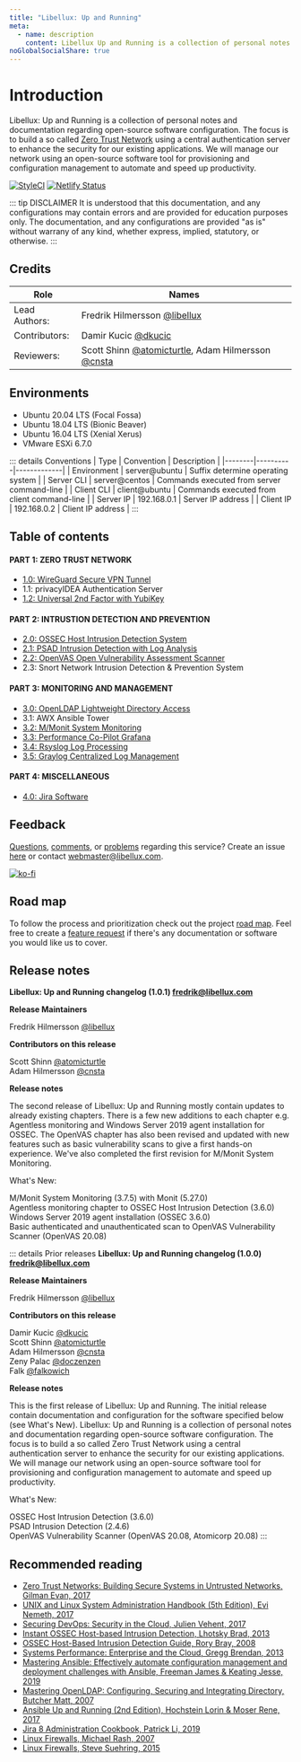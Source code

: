 ```yaml
---
title: "Libellux: Up and Running"
meta:
  - name: description
    content: Libellux Up and Running is a collection of personal notes and documentation regarding open-source software configuration. The focus is to build a so called Zero Trust Network using a central authentication server to enhance the security for our existing applications. We will manage our network using an open-source software tool for provisioning and configuration management to automate and speed up productivity.
noGlobalSocialShare: true
---
```


# Introduction

Libellux: Up and Running is a collection of personal notes and documentation regarding open-source software configuration. The focus is to build a so called [Zero Trust Network](https://www.cloudflare.com/learning/security/glossary/what-is-zero-trust/) using a central authentication server to enhance the security for our existing applications. We will manage our network using an open-source software tool for provisioning and configuration management to automate and speed up productivity.

[![StyleCI](https://github.styleci.io/repos/245666033/shield)](https://github.styleci.io/repos/245666033/shield)
[![Netlify Status](https://api.netlify.com/api/v1/badges/c55fd474-8155-440c-971b-a9ccbaf2133c/deploy-status)](https://app.netlify.com/sites/nervous-jennings-d80639/deploys)

::: tip DISCLAIMER
It is understood that this documentation, and any configurations may contain errors and are provided for education purposes only. The documentation, and any configurations are provided "as is" without warrany of any kind, whether express, implied, statutory, or otherwise.
:::

## Credits

| Role | Names |
|------|-------|
| Lead Authors: | Fredrik Hilmersson [@libellux](https://github.com/libellux) |
| Contributors: | Damir Kucic [@dkucic](https://github.com/dkucic) |
| Reviewers: | Scott Shinn [@atomicturtle](https://github.com/atomicturtle), Adam Hilmersson [@cnsta](https://github.com/cnsta) |

## Environments

* Ubuntu 20.04 LTS (Focal Fossa)
* Ubuntu 18.04 LTS (Bionic Beaver)
* Ubuntu 16.04 LTS (Xenial Xerus)
* VMware ESXi 6.7.0

::: details Conventions
| Type | Convention | Description |
|--------|----------|-------------|
| Environment | server@ubuntu | Suffix determine operating system |
| Server CLI | server@centos | Commands executed from server command-line |
| Client CLI | client@ubuntu | Commands executed from client command-line |
| Server IP | 192.168.0.1 | Server IP address |
| Client IP | 192.168.0.2 | Client IP address |
:::

## Table of contents

#### PART 1: ZERO TRUST NETWORK

* [1.0: WireGuard Secure VPN Tunnel](./wireguard/README.md) <Badge text="incomplete" type="warning"/>
* 1.1: privacyIDEA Authentication Server <Badge text="TBA" type="warning"/>
* [1.2: Universal 2nd Factor with YubiKey](./u2f/README.md) <Badge text="incomplete" type="warning"/>

#### PART 2: INTRUSTION DETECTION AND PREVENTION

* [2.0: OSSEC Host Intrusion Detection System](./ossec/README.md) <Badge text="stable" type="default"/>
* [2.1: PSAD Intrusion Detection with Log Analysis](./psad/README.md) <Badge text="stable" type="default"/>
* [2.2: OpenVAS Open Vulnerability Assessment Scanner](./openvas/README.md) <Badge text="stable" type="default"/>
* 2.3: Snort Network Intrusion Detection & Prevention System <Badge text="TBA" type="warning"/>

#### PART 3: MONITORING AND MANAGEMENT

* [3.0: OpenLDAP Lightweight Directory Access](./ldap/README.md) <Badge text="incomplete" type="warning"/>
* 3.1: AWX Ansible Tower <Badge text="TBA" type="warning"/>
* [3.2: M/Monit System Monitoring](./mmonit/README.md) <Badge text="stable" type="default"/>
* [3.3: Performance Co-Pilot Grafana](./pcp/README.md) <Badge text="TBA" type="warning"/>
* [3.4: Rsyslog Log Processing](./rsyslog/README.md) <Badge text="TBA" type="warning"/>
* [3.5: Graylog Centralized Log Management](./graylog/README.md) <Badge text="TBA" type="warning"/>

#### PART 4: MISCELLANEOUS

* [4.0: Jira Software](./jira/README.md) <Badge text="TBA" type="warning"/>

## Feedback

[Questions](https://github.com/libellux/Libellux-Up-and-Running/issues/new/choose), [comments](https://github.com/libellux/Libellux-Up-and-Running/issues/new/choose), or [problems](https://github.com/libellux/Libellux-Up-and-Running/issues/new/choose) regarding this service? Create an issue [here](https://github.com/libellux/Libellux-Up-and-Running/issues/new/choose) or contact [webmaster@libellux.com](mailto:webmaster@libellux.com).

[![ko-fi](https://www.ko-fi.com/img/githubbutton_sm.svg)](https://ko-fi.com/B0B31BJU3)

## Road map

To follow the process and prioritization check out the project [road map](https://github.com/libellux/Libellux-Up-and-Running/projects/1). Feel free to create a [feature request](https://github.com/libellux/Libellux-Up-and-Running/issues/new/choose) if there's any documentation or software you would like us to cover.

## Release notes

**Libellux: Up and Running changelog (1.0.1) <fredrik@libellux.com>**

**Release Maintainers**

Fredrik Hilmersson [@libellux](https://github.com/libellux)

**Contributors on this release**

Scott Shinn [@atomicturtle](https://github.com/atomicturtle)  
Adam Hilmersson [@cnsta](https://github.com/cnsta)

**Release notes**

The second release of Libellux: Up and Running mostly contain updates to already existing chapters. There is a few new additions to each chapter e.g. Agentless monitoring and Windows Server 2019 agent installation for OSSEC. The OpenVAS chapter has also been revised and updated with new features such as basic vulnerability scans to give a first hands-on experience. We've also completed the first revision for M/Monit System Monitoring.  

What's New:

M/Monit System Monitoring (3.7.5) with Monit (5.27.0)  
Agentless monitoring chapter to OSSEC Host Intrusion Detection (3.6.0)  
Windows Server 2019 agent installation (OSSEC 3.6.0)  
Basic authenticated and unauthenticated scan to OpenVAS Vulnerability Scanner (OpenVAS 20.08)

::: details Prior releases
**Libellux: Up and Running changelog (1.0.0) <fredrik@libellux.com>**

**Release Maintainers**

Fredrik Hilmersson [@libellux](https://github.com/libellux)

**Contributors on this release**

Damir Kucic [@dkucic](https://github.com/dkucic)  
Scott Shinn [@atomicturtle](https://github.com/atomicturtle)  
Adam Hilmersson [@cnsta](https://github.com/cnsta)  
Zeny Palac [@doczenzen](https://twitter.com/doczenzen)  
Falk [@falkowich](https://github.com/falkowich)

**Release notes**

This is the first release of Libellux: Up and Running. The initial release contain documentation and configuration for the software specified below (see What's New). Libellux: Up and Running is a collection of personal notes and documentation regarding open-source software configuration. The focus is to build a so called Zero Trust Network using a central authentication server to enhance the security for our existing applications. We will manage our network using an open-source software tool for provisioning and configuration management to automate and speed up productivity.

What's New:

OSSEC Host Intrusion Detection (3.6.0)  
PSAD Intrusion Detection (2.4.6)  
OpenVAS Vulnerability Scanner (OpenVAS 20.08, Atomicorp 20.08)
:::

## Recommended reading <Badge text="affiliate links" type="warning"/>

* [Zero Trust Networks: Building Secure Systems in Untrusted Networks, Gilman Evan, 2017](https://amzn.to/2HLyLJ5)
* [UNIX and Linux System Administration Handbook (5th Edition), Evi Nemeth, 2017](https://amzn.to/2TGVusl)
* [Securing DevOps: Security in the Cloud, Julien Vehent, 2017](https://amzn.to/3oDUDHm)
* [Instant OSSEC Host-based Intrusion Detection, Lhotsky Brad, 2013](https://amzn.to/3oDUNys)
* [OSSEC Host-Based Intrusion Detection Guide, Rory Bray, 2008](https://amzn.to/2TCKKLP)
* [Systems Performance: Enterprise and the Cloud, Gregg Brendan, 2013](https://amzn.to/3kDNaFK)
* [Mastering Ansible: Effectively automate configuration management and deployment challenges with Ansible, Freeman James & Keating Jesse, 2019](https://amzn.to/2JhvCSa)
* [Mastering OpenLDAP: Configuring, Securing and Integrating Directory, Butcher Matt, 2007](https://amzn.to/2TGW8Gh)
* [Ansible Up and Running (2nd Edition), Hochstein Lorin & Moser Rene, 2017](https://amzn.to/31PXy5N)
* [Jira 8 Administration Cookbook, Patrick Li, 2019](https://amzn.to/31Urf5N)
* [Linux Firewalls, Michael Rash, 2007](https://amzn.to/35OuPzP)
* [Linux Firewalls, Steve Suehring, 2015](https://amzn.to/34DnAuS)

<social-share />

<!--![6 healing sounds video](https://wujiquan.sgp1.digitaloceanspaces.com/Qigong/Wujiquan-six-healing-sounds.mp4)-->
